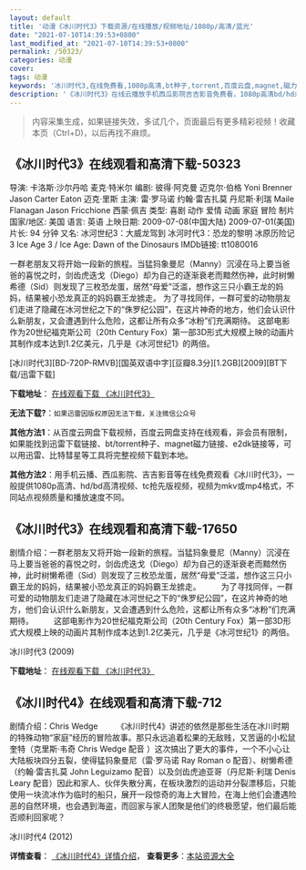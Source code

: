 ```yaml
---
layout: default
title: '动漫《冰川时代3》下载资源/在线播放/视频地址/1080p/高清/蓝光'
date: "2021-07-10T14:39:53+0800"
last_modified_at: "2021-07-10T14:39:53+0800"
permalink: /50323/
categories: 动漫
cover:
tags: 动漫
keywords: '冰川时代3,在线免费看,1080p高清,bt种子,torrent,百度云盘,magnet,磁力链,迅雷下载资源'
description: '《冰川时代3》在线云播放手机西瓜影院吉吉影音免费看，1080p高清bd/hd未删减完整版和tc抢先枪版，mkv/mp4格式，附带bt/torrent种子、magnet/磁力链、百度云盘、网盘资源迅雷下载链接'
---
```


>内容采集生成，如果链接失效，多试几个，页面最后有更多精彩视频！收藏本页（Ctrl+D)，以后再找不麻烦。


## 《冰川时代3》在线观看和高清下载-50323

导演: 卡洛斯·沙尔丹哈 麦克·特米尔 编剧: 彼得·阿克曼 迈克尔·伯格 Yoni Brenner Jason Carter Eaton 迈克·里斯 主演: 雷·罗马诺 约翰·雷吉扎莫 丹尼斯·利瑞 Maile Flanagan Jason Fricchione 西蒙·佩吉 类型: 喜剧 动作 爱情 动画 家庭 冒险 制片国家/地区: 美国 语言: 英语 上映日期: 2009-07-08(中国大陆) 2009-07-01(美国) 片长: 94 分钟 又名: 冰河世纪3：大威龙驾到 冰河时代3：恐龙的黎明 冰原历险记3 Ice Age 3 / Ice Age: Dawn of the Dinosaurs IMDb链接: tt1080016

一群老朋友又将开始一段新的旅程。当猛犸象曼尼（Manny）沉浸在马上要当爸爸的喜悦之时，剑齿虎迭戈（Diego）却为自己的逐渐衰老而黯然伤神，此时树懒希德（Sid）则发现了三枚恐龙蛋，居然“母爱”泛滥，想作这三只小霸王龙的妈妈，结果被小恐龙真正的妈妈霸王龙掳走。 为了寻找同伴，一群可爱的动物朋友们走进了隐藏在冰河世纪之下的“侏罗纪公园”，在这片神奇的地方，他们会认识什么新朋友，又会遭遇到什么危险，这都让所有众多“冰粉”们充满期待。 这部电影作为20世纪福克斯公司（20th Century Fox）第一部3D形式大规模上映的动画片其制作成本达到1.2亿美元，几乎是《冰河世纪1》的两倍。


[冰川时代3][BD-720P-RMVB][国英双语中字][豆瓣8.3分][1.2GB][2009][BT下载/迅雷下载]

**下载地址**： [在线观看下载 《冰川时代3》](https://www.btdx8.com/torrent/ice_age_dawn_of_the_dinosaurs_2009.html) 


**无法下载?**：`如果迅雷因版权原因无法下载，关注微信公众号 `

**其他方法1**：从百度云网盘下载视频，百度云网盘支持在线观看，非会员有限制，如果能找到迅雷下载链接、bt/torrent种子、magnet磁力链接、e2dk链接等，可以用迅雷、比特彗星等工具将完整视频下载到本地。

**其他方法2**：用手机云播、西瓜影院、吉吉影音等在线免费观看《冰川时代3》，一般提供1080p高清、hd/bd高清视频、tc抢先版视频，视频为mkv或mp4格式，不同站点视频质量和播放速度不同。


## 《冰川时代3》在线观看和高清下载-17650

剧情介绍：一群老朋友又将开始一段新的旅程。当猛犸象曼尼（Manny）沉浸在马上要当爸爸的喜悦之时，剑齿虎迭戈（Diego）却为自己的逐渐衰老而黯然伤神，此时树懒希德（Sid）则发现了三枚恐龙蛋，居然“母爱”泛滥，想作这三只小霸王龙的妈妈，结果被小恐龙真正的妈妈霸王龙掳走。  　　为了寻找同伴，一群可爱的动物朋友们走进了隐藏在冰河世纪之下的“侏罗纪公园”，在这片神奇的地方，他们会认识什么新朋友，又会遭遇到什么危险，这都让所有众多“冰粉”们充满期待。  　　这部电影作为20世纪福克斯公司（20th Century Fox）第一部3D形式大规模上映的动画片其制作成本达到1.2亿美元，几乎是《冰河世纪1》的两倍。


冰川时代3 (2009)

**下载地址**： [在线观看下载 《冰川时代3》](https://www.btbtdy.me/btdy/dy3485.html) 


## 《冰川时代4》在线观看和高清下载-712

剧情介绍：Chris Wedge   　　《冰川时代4》讲述的依然是那些生活在冰川时期的特殊动物“家庭”经历的冒险故事。那只永远追着松果的无敌贱，又苦逼的小松鼠奎特（克里斯·韦奇 Chris Wedge 配音 ）这次搞出了更大的事件，一个不小心让大陆板块四分五裂，使得猛犸象曼尼（雷·罗马诺 Ray Roman o 配音）、树懒希德（约翰·雷吉扎莫 John Leguizamo 配音）以及剑齿虎迪亚哥（丹尼斯·利瑞 Denis Leary 配音）因此和家人、伙伴失散分离，在板块激烈的运动并分裂漂移后，只能使用一块流冰作为临时的船只，展开一段惊奇的海上大冒险，在海上他们会遭遇险恶的自然环境，也会遇到海盗，而回家与家人团聚是他们的终极愿望，他们最后能否顺利回家呢？


冰川时代4 (2012)

**详情查看**： [《冰川时代4》详情介绍](/movie/712/)， **查看更多**：[本站资源大全](/movie/t/all/)


